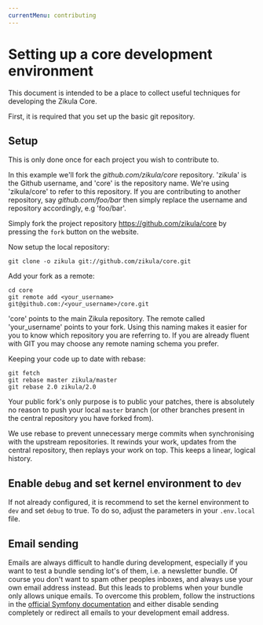 ```yaml
---
currentMenu: contributing
---
```

# Setting up a core development environment

This document is intended to be a place to collect useful techniques for developing the Zikula Core.

First, it is required that you set up the basic git repository.

## Setup

This is only done once for each project you wish to contribute to.

In this example we'll fork the _github.com/zikula/core_ repository. 'zikula' is the Github username, and 'core' is the repository name. We're using 'zikula/core' to refer to this repository. If you are contributing to another repository, say _github.com/foo/bar_ then simply replace the username and repository accordingly, e.g 'foo/bar'.

Simply fork the project repository <https://github.com/zikula/core> by pressing the `fork` button on the website.

Now setup the local repository:

```shell
git clone -o zikula git://github.com/zikula/core.git
```

Add your fork as a remote:

```shell
cd core
git remote add <your_username> git@github.com:/<your_username>/core.git
```

'core' points to the main Zikula repository.  The remote called 'your_username' points to your fork. Using this naming makes it easier for you to know which repository you are referring to. If you are already fluent with GIT you may choose any remote naming schema you prefer.

Keeping your code up to date with rebase:

```shell
git fetch
git rebase master zikula/master
git rebase 2.0 zikula/2.0
```

Your public fork's only purpose is to public your patches, there is absolutely no reason to push your local `master` branch (or other branches present in the central repository you have forked from).

We use rebase to prevent unnecessary merge commits when synchronising with the upstream repositories. It rewinds your work, updates from the central repository, then replays your work on top. This keeps a linear, logical history.

## Enable `debug` and set kernel environment to `dev`

If not already configured, it is recommend to set the kernel environment to `dev` and set `debug` to true. To do so, adjust the parameters in your `.env.local` file.

## Email sending

Emails are always difficult to handle during development, especially if you want to test a bundle sending lot's of them, i.e. a newsletter bundle. Of course you don't want to spam other peoples inboxes, and always use your own email address instead. But this leads to problems when your bundle only allows unique emails. To overcome this problem, follow the instructions in the [official Symfony documentation](https://symfony.com/doc/current/mailer.html#development-debugging) and either disable sending completely or redirect all emails to your development email address.
